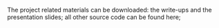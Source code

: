 The project related materials can be downloaded:  the write-ups  and  the presentation slides;
all other source code can be found here;
